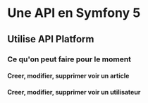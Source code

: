 # Une API en Symfony 5

## Utilise API Platform


### Ce qu'on peut faire pour le moment

#### Creer, modifier, supprimer voir  un article

#### Creer, modifier, supprimer voir un utilisateur
